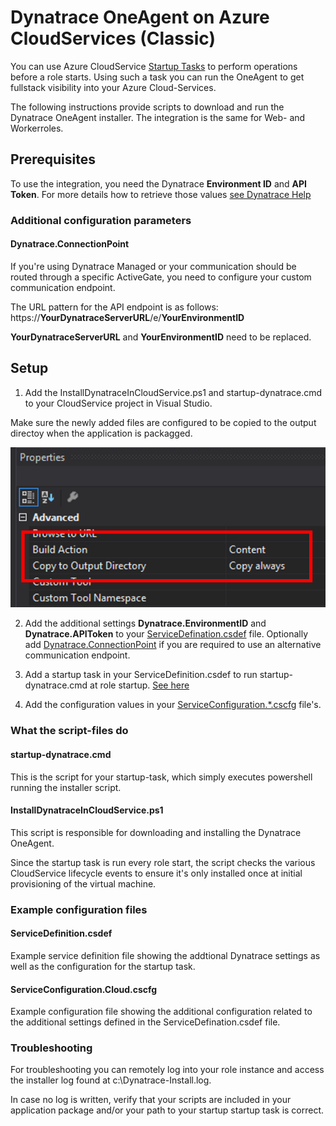 # Dynatrace OneAgent on Azure CloudServices (Classic)

You can use Azure CloudService [Startup Tasks](https://docs.microsoft.com/en-us/azure/cloud-services/cloud-services-startup-tasks) to perform operations before a role starts. Using such a task you can run the OneAgent to get fullstack visibility into your Azure Cloud-Services. 

The following instructions provide scripts to download and run the Dynatrace OneAgent installer. The integration is the same for Web- and Workerroles.

## Prerequisites
To use the integration, you need the Dynatrace **Environment ID** and **API Token**.
For more details how to retrieve those values [see Dynatrace Help](https://www.dynatrace.com/support/help/shortlink/azure-vm#prerequisites) 

###  Additional configuration parameters
#### Dynatrace.ConnectionPoint
If you're using Dynatrace Managed or your communication should be routed through a specific ActiveGate, you need to configure your custom communication endpoint.

The URL pattern for the API endpoint is as follows: https://**YourDynatraceServerURL**/e/**YourEnvironmentID**

**YourDynatraceServerURL** and **YourEnvironmentID** need to be replaced.

## Setup

1. Add the InstallDynatraceInCloudService.ps1 and startup-dynatrace.cmd to your CloudService project in Visual Studio. 

Make sure the newly added files are configured to be copied to the output directoy when the application is packagged.

![CopyToOutput](help-images/scriptfiles-config.png)

2. Add the additional settings **Dynatrace.EnvironmentID** and **Dynatrace.APIToken** to your [ServiceDefination.csdef](#ServiceDefination.csdef) file. Optionally add [Dynatrace.ConnectionPoint](#Dynatrace.ConnectionPoint) if you are required to use an alternative communication endpoint. 

3. Add a startup task in your ServiceDefinition.csdef to run startup-dynatrace.cmd at role startup. [See here](#ServiceDefinition.csdef)

3. Add the configuration values in your [ServiceConfiguration.*.cscfg](#ServiceConfiguration.Cloud.cscfg) file's. 

### What the script-files do
#### startup-dynatrace.cmd 
This is the script for your startup-task, which simply executes powershell running the installer script.  

#### InstallDynatraceInCloudService.ps1
This script is responsible for downloading and installing the Dynatrace OneAgent. 

Since the startup task is run every role start, the script checks the various CloudService lifecycle events to ensure it's only installed once at initial provisioning of the virtual machine.  

### Example configuration files
#### ServiceDefinition.csdef 
Example service definition file showing the addtional Dynatrace settings as well as the configuration for the startup task. 

#### ServiceConfiguration.Cloud.cscfg
Example configuration file showing the additional configuration related to the additional settings defined in the ServiceDefination.csdef file.

### Troubleshooting
For troubleshooting you can remotely log into your role instance and access the installer log found at c:\Dynatrace-Install.log. 

In case no log is written, verify that your scripts are included in your application package and/or your path to your startup startup task is correct. 

